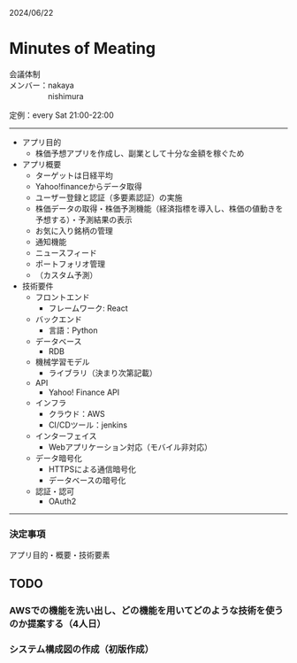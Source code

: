 2024/06/22 
# Minutes of Meating
会議体制   
メンバー：nakaya   
　　　　　nishimura   

定例：every Sat 21:00-22:00

---
* アプリ目的
  * 株価予想アプリを作成し、副業として十分な金額を稼ぐため
* アプリ概要
  * ターゲットは日経平均
  * Yahoo!financeからデータ取得
  * ユーザー登録と認証（多要素認証）の実施
  * 株価データの取得・株価予測機能（経済指標を導入し、株価の値動きを予想する）・予測結果の表示
  * お気に入り銘柄の管理
  * 通知機能
  * ニュースフィード
  * ポートフォリオ管理
  * （カスタム予測）
* 技術要件
  * フロントエンド
    * フレームワーク: React
  * バックエンド
    * 言語：Python
  * データベース
    * RDB
  * 機械学習モデル
    * ライブラリ（決まり次第記載）
  * API
    * Yahoo! Finance API
  * インフラ
    * クラウド：AWS
    * CI/CDツール：jenkins
  * インターフェイス
    * Webアプリケーション対応（モバイル非対応）
  * データ暗号化
    * HTTPSによる通信暗号化
    * データベースの暗号化
  * 認証・認可
    * OAuth2 
---
### 決定事項
アプリ目的・概要・技術要素

## TODO   

### AWSでの機能を洗い出し、どの機能を用いてどのような技術を使うのか提案する（4人日）

### システム構成図の作成（初版作成）